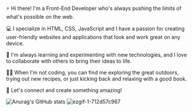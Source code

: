 <!-- ![Aziz Karimov](https://user-images.githubusercontent.com/113392926/216158335-3886df50-7a0a-4ca6-9c46-c1e08aeb566e.gif) -->



⚡️ Hi there! I'm a Front-End Developer who's always pushing the limits of what's possible on the web.

💻 I specialize in HTML, CSS, JavaScript and I have a passion for creating user-friendly websites and applications that look and work great on any device.

🌱 I'm always learning and experimenting with new technologies, and I love to collaborate with others to bring their ideas to life.

🚶‍♀️ When I'm not coding, you can find me exploring the great outdoors, trying out new recipes, or just kicking back and relaxing with a good book.

💬 Let's connect and create something amazing!


![Anurag's GitHub stats](https://github-readme-stats.vercel.app/api?username=eizeek&theme=chartreuse-dark&show_icons=true ) ![ezgif-1-712d57c967](https://user-images.githubusercontent.com/113392926/216329899-d10d0b23-5129-48fb-a633-a00672ae5388.gif
) 
